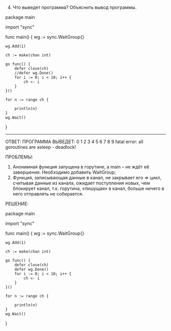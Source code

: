 4. Что выведет программа? Объяснить вывод программы.

package main

import "sync"

func main() {
	wg := sync.WaitGroup{}

	wg.Add(1)

	ch := make(chan int)

	go func() {
		defer close(ch)
		//defer wg.Done()
		for i := 0; i < 10; i++ {
			ch <- i
		}
	}()

	for n := range ch {

		println(n)
	}
	wg.Wait()

}
_______________________________________________________________________________________________________________
ОТВЕТ:
ПРОГРАММА ВЫВЕДЕТ:
0
1
2
3
4
5
6
7
8
9
fatal error: all goroutines are asleep - deadlock!

ПРОБЛЕМЫ:
1) Анонимная функция запущена в горутине, а main – не ждёт её завершения. Необходимо добавить WaitGroup;
2) Функция, записывающая данные в канал, не закрывает его => цикл, считывая данные из канала, ожидает поступления новых,
чем блокирует канал, т.к. горутина, «пишущая» в канал, больше ничего в него отправлять не собирается.

РЕШЕНИЕ:

package main

import "sync"

func main() {
    wg := sync.WaitGroup{}

    wg.Add(1)

    ch := make(chan int)

    go func() {
        defer close(ch)
        defer wg.Done()
        for i := 0; i < 10; i++ {
            ch <- i
        }
    }()

    for n := range ch {

        println(n)
    }
    wg.Wait()

}